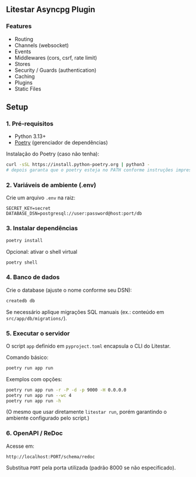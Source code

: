 ## Litestar Asyncpg Plugin

### Features

* Routing
* Channels (websocket)
* Events
* Middlewares (cors, csrf, rate limit)
* Stores
* Security / Guards (authentication)
* Caching
* Plugins
* Static Files

## Setup

### 1. Pré‑requisitos

* Python 3.13+
* [Poetry](https://python-poetry.org/) (gerenciador de dependências)

Instalação do Poetry (caso não tenha):

```bash
curl -sSL https://install.python-poetry.org | python3 -
# depois garanta que o poetry esteja no PATH conforme instruções impressas
```

### 2. Variáveis de ambiente (.env)

Crie um arquivo `.env` na raiz:

```
SECRET_KEY=secret
DATABASE_DSN=postgresql://user:password@host:port/db
```

### 3. Instalar dependências

```bash
poetry install
```

Opcional: ativar o shell virtual

```bash
poetry shell
```

### 4. Banco de dados

Crie o database (ajuste o nome conforme seu DSN):

```bash
createdb db
```

Se necessário aplique migrações SQL manuais (ex.: conteúdo em `src/app/db/migrations/`).

### 5. Executar o servidor

O script `app` definido em `pyproject.toml` encapsula o CLI do Litestar.

Comando básico:

```bash
poetry run app run
```

Exemplos com opções:

```bash
poetry run app run -r -P -d -p 9000 -H 0.0.0.0
poetry run app run --wc 4
poetry run app run -h
```

(O mesmo que usar diretamente `litestar run`, porém garantindo o ambiente configurado pelo script.)

### 6. OpenAPI / ReDoc

Acesse em:

```
http://localhost:PORT/schema/redoc
```

Substitua `PORT` pela porta utilizada (padrão 8000 se não especificado).
